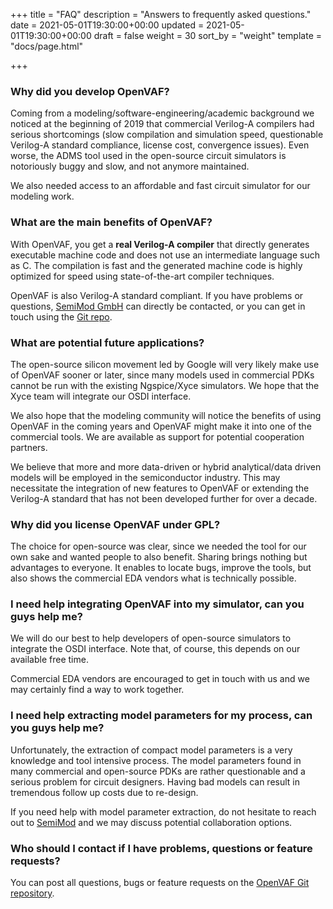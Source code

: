 +++
title = "FAQ"
description = "Answers to frequently asked questions."
date = 2021-05-01T19:30:00+00:00
updated = 2021-05-01T19:30:00+00:00
draft = false
weight = 30
sort_by = "weight"
template = "docs/page.html"

+++

### Why did you develop OpenVAF?

Coming from a modeling/software-engineering/academic background we noticed at the beginning of 2019 that 
commercial Verilog-A compilers had serious shortcomings (slow compilation and simulation speed, questionable Verilog-A standard compliance, license cost, convergence issues). 
Even worse, the ADMS tool used in the open-source circuit simulators is notoriously buggy and slow, 
and not anymore maintained.

We also needed access to an affordable and fast circuit simulator for our modeling work. 

### What are the main benefits of OpenVAF?

With OpenVAF, you get a **real Verilog-A compiler** that directly generates executable machine code and does not use 
an intermediate language such as C. The compilation is fast and the generated machine code is highly optimized for speed using state-of-the-art compiler techniques.

OpenVAF is also Verilog-A standard compliant. If you have problems or questions, [SemiMod GmbH](https://semimod.de/) 
can directly be contacted, or you can get in touch using the [Git repo](https://github.com/pascalkuthe/OpenVAF). 

### What are potential future applications?

The open-source silicon movement led by Google will very likely make use of OpenVAF sooner or later, since many models 
used in commercial PDKs cannot be run with the existing Ngspice/Xyce simulators. We hope that the Xyce team will 
integrate our OSDI interface.

We also hope that the modeling community will notice the benefits of using OpenVAF in the coming years and OpenVAF might make it 
into one of the commercial tools. We are available as support for potential cooperation partners. 

We believe that more and more data-driven or hybrid analytical/data driven models will be employed in the semiconductor industry. This may necessitate the integration of new features to OpenVAF or extending the Verilog-A standard that has not been 
developed further for over a decade.


### Why did you license OpenVAF under GPL?

The choice for open-source was clear, since we needed the tool for our own sake and wanted people to 
also benefit. 
Sharing brings nothing but advantages to everyone. 
It enables to locate bugs, improve the tools, but also shows the commercial EDA vendors what is technically possible. 


### I need help integrating OpenVAF into my simulator, can you guys help me?

We will do our best to help developers of open-source simulators to integrate the OSDI interface. 
Note that, of course, this depends on our available free time.

Commercial EDA vendors are encouraged to get in touch with us and we may certainly find a way to work together. 

### I need help extracting model parameters for my process, can you guys help me?

Unfortunately, the extraction of compact model parameters is a very knowledge and tool intensive process. 
The model parameters found in many commercial and open-source PDKs are rather questionable and a serious problem 
for circuit designers. 
Having bad models can result in tremendous follow up costs due to re-design.

If you need help with model parameter extraction, do not hesitate to reach out to [SemiMod](https://semimod.de/) and 
we may discuss potential collaboration options.

### Who should I contact if I have problems, questions or feature requests?

You can post all questions, bugs or feature requests on the [OpenVAF Git repository](https://github.com/pascalkuthe/OpenVAF).